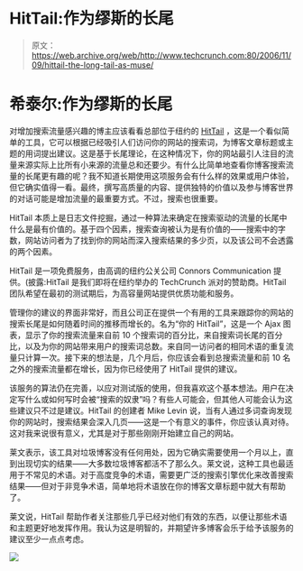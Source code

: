 # HitTail:作为缪斯的长尾

> 原文：<https://web.archive.org/web/http://www.techcrunch.com:80/2006/11/09/hittail-the-long-tail-as-muse/>

# 希泰尔:作为缪斯的长尾

 [](https://web.archive.org/web/20220517180214/http://hittail.com/) 对增加搜索流量感兴趣的博主应该看看总部位于纽约的 [HitTail](https://web.archive.org/web/20220517180214/http://hittail.com/) ，这是一个看似简单的工具，它可以根据已经吸引人们访问你的网站的搜索词，为博客文章标题或主题的用词提出建议。这是基于长尾理论，在这种情况下，你的网站最引人注目的流量来源实际上比所有小来源的流量总和还要少。有什么比简单地查看你博客搜索流量的长尾更有趣的呢？我不知道长期使用这项服务会有什么样的效果或用户体验，但它确实值得一看。最终，撰写高质量的内容、提供独特的价值以及参与博客世界的对话可能是增加流量的最重要方式。不过，搜索也很重要。

HitTail 本质上是日志文件挖掘，通过一种算法来确定在搜索驱动的流量的长尾中什么是最有价值的。基于四个因素，搜索查询被认为是有价值的——搜索中的字数，网站访问者为了找到你的网站而深入搜索结果的多少页，以及该公司不会透露的两个因素。

HitTail 是一项免费服务，由高调的纽约公关公司 Connors Communication 提供。(披露:HitTail 是我们即将在纽约举办的 TechCrunch 派对的赞助商。HitTail 团队希望在最初的测试期后，为高容量网站提供优质功能和服务。

管理你的建议的界面非常好，而且公司正在提供一个有用的工具来跟踪你的网站的搜索长尾是如何随着时间的推移而增长的。名为“你的 HitTail”，这是一个 Ajax 图表，显示了你的搜索流量来自前 10 个搜索词的百分比，来自搜索词长尾的百分比，以及为你的网站带来用户的搜索词总数。来自同一访问者的相同术语的重复流量只计算一次。接下来的想法是，几个月后，你应该会看到总搜索流量和前 10 名之外的搜索流量都在增长，因为你已经使用了 HitTail 提供的建议。

该服务的算法仍在完善，以应对测试版的使用，但我喜欢这个基本想法。用户在决定写什么或如何写时会被“搜索的奴隶”吗？有些人可能会，但其他人可能会认为这些建议只不过是建议。HitTail 的创建者 Mike Levin 说，当有人通过多词查询发现你的网站时，搜索结果会深入几页——这是一个有意义的事件，你应该认真对待。这对我来说很有意义，尤其是对于那些刚刚开始建立自己的网站。

莱文表示，该工具对垃圾博客没有任何用处，因为它确实需要使用一个月以上，直到出现切实的结果——大多数垃圾博客都活不了那么久。莱文说，这种工具也最适用于不常见的术语。对于高度竞争的术语，需要更广泛的搜索引擎优化来改善搜索结果——但对于非竞争术语，简单地将术语放在你的博客文章标题中就大有帮助了。

莱文说，HitTail 帮助作者关注那些几乎已经对他们有效的东西，以便让那些术语和主题更好地发挥作用。我认为这是明智的，并期望许多博客会乐于给予该服务的建议至少一点点考虑。

![](img/99d6c6ced185e70a51b79d7c861c77a7.png)